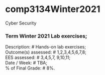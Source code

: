 # comp3134Winter2021
Cyber Security

### Term Winter 2021 Lab exercises; 

Description:            # Hands-on lab exercises;  
Outcome(s) assessed:    # 1,2,3,4,5,6,7,8;  
EES assessed:           # 3,4,5,7, 9,10,11;  
Date / Week:            # TBA;  
% of Final Grade:       # 8%.
